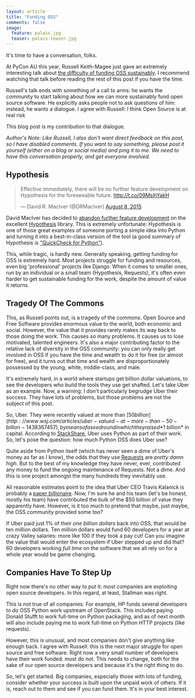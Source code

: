 ```yaml
---
layout: article
title: "Funding OSS"
comments: false
image:
  feature: palais.jpg
  teaser: palais-teaser.jpg
---
```


It's time to have a conversation, folks.

At PyCon AU this year, Russell Keith-Magee just gave an extremely interesting
talk about [the difficulty of funding OSS sustainably](https://www.youtube.com/watch?v=mY8B2lXIu6g).
I recommend watching that talk before reading the rest of this post if you have
the time.

Russell's talk ends with something of a call to arms: he wants the community to
start talking about how we can more sustainably fund open source software. He
explicitly asks people not to ask questions of him: instead, he wants a
dialogue. I agree with Russell: I think Open Source is at real risk

This blog post is my contribution to that dialogue.

*Author's Note: Like Russell, I also don't want direct feedback on this post,
so I have disabled comments. If you want to say something, please post it
yourself (either on a blog or social media) and ping it to me. We need to have
this conversation properly, and get everyone involved.*

## Hypothesis

<blockquote class="twitter-tweet" lang="en"><p lang="en" dir="ltr">Effective immediately, there will be no further feature development on Hypothesis for the foreseeable future. <a href="http://t.co/09MsjhYakH">http://t.co/09MsjhYakH</a></p>&mdash; David R. MacIver (@DRMacIver) <a href="https://twitter.com/DRMacIver/status/630076877680582656">August 8, 2015</a></blockquote>
<script async src="//platform.twitter.com/widgets.js" charset="utf-8"></script>

David MacIver has decided to [abandon further feature development](http://www.drmaciver.com/2015/08/throwing-in-the-towel/)
on the excellent [Hypothesis](https://hypothesis.readthedocs.org/en/latest/)
library. This is extremely unfortunate: Hypothesis is one of those great
examples of someone porting a simple idea into Python and turning it into a
best-in-class version of the tool (a good summary of Hypothesis is
["QuickCheck for Python"](https://hackage.haskell.org/package/QuickCheck)).

This, while tragic, is hardly new. Generally speaking, getting funding for OSS
is extremely hard. Most projects struggle for funding and resources, even big
'professional' projects like Django. When it comes to smaller ones, run by an
individual or a small team (Hypothesis, Requests), it's often even harder to
get sustainable funding for the work, despite the amount of value it returns.

## Tragedy Of The Commons

This, as Russell points out, is a tragedy of the commons. Open Source and Free
Software provides enormous value to the world, both economic and social.
However, the value that it provides rarely makes its way back to those doing
the work. This causes *so* many problems. It causes us to lose motivated,
talented engineers. It's also a major contributing factor to the relative lack
of diversity in the OSS community: you can only really get involved in OSS if
you have the time and wealth to do it for free (or almost for free), and it
turns out that time and wealth are disproportionately possessed by the young,
white, middle-class, and male.

It's extremely hard, in a world where startups get billion dollar valuations,
to see the developers who build the tools they use get shafted. Let's take
Uber as an example. Now, a warning: I don't particularly begrudge Uber their
success. They have lots of problems, but those problems are not the subject of
this post.

So, Uber. They were recently valued at more than [$50 billion](http://www.wsj.com/articles/uber-valued-at-more-than-50-billion-1438367457),
by means of a seed round in which they raised *$1 billion* in capital.
According to [StackShare](http://stackshare.io/uber/uber), Uber uses Python
as part of their work. So, let's pose the question: how much Python OSS does
Uber use?

Quite aside from Python itself (which has never seen a dime of Uber's money as
far as I know), the odds that they use [Requests](http://docs.python-requests.org/en/latest/)
are *pretty damn high*. But to the best of my knowledge they have never, ever,
contributed any money to fund the ongoing maintenance of Requests. Not a dime.
And this is one project amongst the many hundreds they inevitably use.

All reasonable estimates point to the idea that Uber CEO Travis Kalanick is
probably a [paper billionaire](http://www.forbes.com/sites/stevenbertoni/2014/06/06/uber-ceo-kalanick-likely-a-billionaire-after-18-2-billion-valuation/). Now, I'm sure he and his team (let's be honest, mostly his
team) have contributed the bulk of the $50 billion of value they apparently
have. However, is it too much to pretend that maybe, just maybe, the OSS
community provided some too?

If Uber paid just 1% of their *one billion dollars* back into OSS, that would
be ten million dollars. Ten million dollars would fund 60 developers for a year
at crazy Valley salaries: more like 100 if they took a pay cut! Can you imagine
the value that would enter the ecosystem if Uber stepped up and did that? 60
developers working *full time* on the software that we all rely on for a whole
year would be game changing.

## Companies Have To Step Up

Right now there's no other way to put it: most companies are exploiting open
source developers. In this regard, at least, Stallman was right.

This is not true of all companies. For example, HP funds several developers to
do OSS Python work upstream of OpenStack. This includes paying Donald Stufft to
work full-time on Python packaging, and as of next month will also include
paying me to work full-time on Python HTTP projects (like requests).

However, this is unusual, and most companies don't give anything like enough
back. I agree with Russell: this is the next major struggle for open source
and free software. Right now a very small number of developers have their work
funded: most do not. This needs to change, both for the sake of our open source
developers and because it's the right thing to do.

So, let's get started. Big companies, especially those with lots of funding,
consider whether your success is built upon the unpaid work of others. If it
is, reach out to them and see if you can fund them. It's in your best interest.
